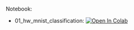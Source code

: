 Notebook:

* 01_hw_mnist_classification: [![Open In Colab](https://colab.research.google.com/assets/colab-badge.svg)](https://colab.research.google.com/github/TemaBlag/Yandex_Training/blob/main/ml_training_3/hw1/01_hw_mnist_classification.ipynb)
